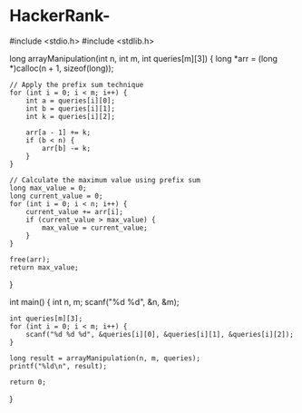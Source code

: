 # HackerRank-
#include <stdio.h>
#include <stdlib.h>

long arrayManipulation(int n, int m, int queries[m][3]) {
    long *arr = (long *)calloc(n + 1, sizeof(long));
    
    // Apply the prefix sum technique
    for (int i = 0; i < m; i++) {
        int a = queries[i][0];
        int b = queries[i][1];
        int k = queries[i][2];

        arr[a - 1] += k;
        if (b < n) {
            arr[b] -= k;
        }
    }

    // Calculate the maximum value using prefix sum
    long max_value = 0;
    long current_value = 0;
    for (int i = 0; i < n; i++) {
        current_value += arr[i];
        if (current_value > max_value) {
            max_value = current_value;
        }
    }

    free(arr);
    return max_value;
}

int main() {
    int n, m;
    scanf("%d %d", &n, &m);

    int queries[m][3];
    for (int i = 0; i < m; i++) {
        scanf("%d %d %d", &queries[i][0], &queries[i][1], &queries[i][2]);
    }

    long result = arrayManipulation(n, m, queries);
    printf("%ld\n", result);

    return 0;
}
